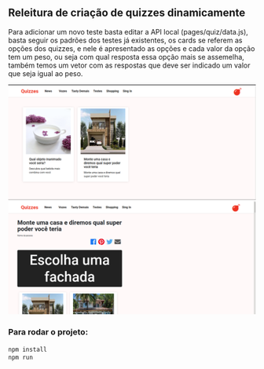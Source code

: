 ## Releitura de criação de quizzes dinamicamente


Para adicionar um novo teste basta editar a API local (pages/quiz/data.js), basta seguir os padrões dos testes já existentes, os cards se referem as opções dos quizzes, e nele é apresentado as opções e cada valor da opção tem um peso, ou seja com qual resposta essa opção mais se assemelha, também temos um vetor com as respostas que deve ser indicado um valor que seja igual ao peso.

<img src="https://raw.githubusercontent.com/taisspadotin/buzzfeed_quiz/master/img/home.png"/>
<img src="https://raw.githubusercontent.com/taisspadotin/buzzfeed_quiz/master/img/quiz.png"/>


### Para rodar o projeto:
```
npm install 
npm run
```